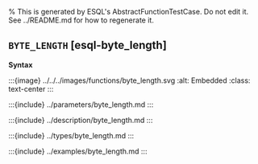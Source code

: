 % This is generated by ESQL's AbstractFunctionTestCase. Do not edit it. See ../README.md for how to regenerate it.

## `BYTE_LENGTH` [esql-byte_length]

**Syntax**

:::{image} ../../../images/functions/byte_length.svg
:alt: Embedded
:class: text-center
:::


:::{include} ../parameters/byte_length.md
:::

:::{include} ../description/byte_length.md
:::

:::{include} ../types/byte_length.md
:::

:::{include} ../examples/byte_length.md
:::

